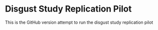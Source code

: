 # Disgust Study Replication Pilot
This is the GitHub version attempt to run the disgust study replication pilot
